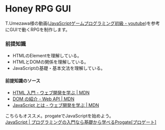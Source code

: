 # Honey RPG GUI
T.Umezawa様の動画([JavaScriptゲームプログラミング初級 - youtube](https://www.youtube.com/watch?v=RKcFIg1yHOI&list=LL&index=5))を参考にGUIで動くRPGを制作します。

### 前提知識

- HTMLのElementを理解している。
- HTMLとDOMの関係を理解している。
- JavaScriptの基礎・基本文法を理解している。

#### 前提知識のソース
- [HTML 入門 - ウェブ開発を学ぶ | MDN](https://developer.mozilla.org/ja/docs/Learn/HTML/Introduction_to_HTML)
- [DOM の紹介 - Web API | MDN](https://developer.mozilla.org/ja/docs/Web/API/Document_Object_Model/Introduction)
- [JavaScript とは - ウェブ開発を学ぶ | MDN](https://developer.mozilla.org/ja/docs/Learn/JavaScript/First_steps/What_is_JavaScript)

こちらもオススメ。progateでJavaScriptを始めよう。<br/>
[JavaScript
 | プログラミングの入門なら基礎から学べるProgate[プロゲート]](https://progate.com/courses/es6)
